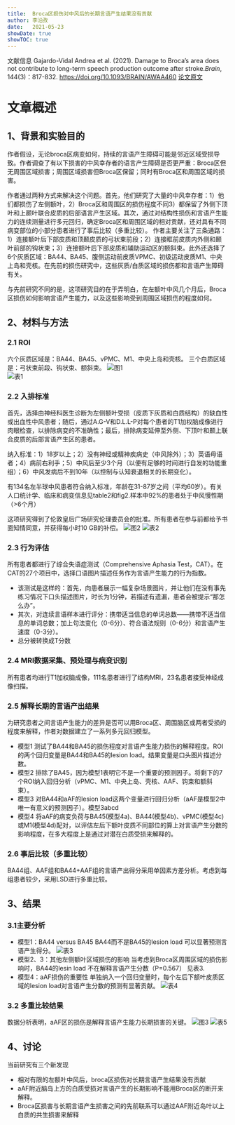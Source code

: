 ```yaml
---
title:  Broca区损伤对中风后的长期言语产生结果没有贡献
author: 李沿孜
date:   2021-05-23
showDate: true 
showTOC: true
---
```

文献信息
Gajardo-Vidal Andrea et al. (2021). Damage to Broca’s area does not contribute to long-term speech production outcome after stroke.*Brain*, 144(3)：817-832. 
https://doi.org/10.1093/BRAIN/AWAA460  [论文原文](../Source_Files/2021-05-23-LYZ1.pdf)
# 文章概述
## 1、背景和实验目的
作者假设，无论broca区病变如何，持续的言语产生障碍可能是邻近区域受损导致。作者调查了有以下损害的中风幸存者的语言产生障碍是否更严重：Broca区但无周围区域损害；周围区域损害但Broca区保留；同时有Broca区和周围区域的损害。

作者通过两种方式来解决这个问题。首先，他们研究了大量的中风幸存者：1）他们都损伤了左侧额叶，2）Broca区和周围区的损伤程度不同3）都保留了外侧下顶叶和上颞叶联合皮质的后部语言产生区域。其次，通过对结构性损伤和言语产生能力的连续测量进行多元回归，确定Broca区和周围区域的相对贡献，还对具有不同病变部位的小部分患者进行了事后比较（多重比较）。
作者主要关注了三条通路：1）连接额叶后下部皮质和顶颞皮质的弓状束前段；2）连接眶前皮质内外侧和颞叶前部的钩状束；3）连接额叶后下部皮质和辅助运动区的额斜束。此外还选择了6个灰质区域：BA44、BA45、腹侧运动前皮质VPMC、初级运动皮质M1、中央上岛和壳核。在先前的损伤研究中，这些灰质/白质区域的损伤都和言语产生障碍有关。

与先前研究不同的是，这项研究目的在于弄明白，在左额叶中风几个月后，Broca区损伤如何影响言语产生能力，以及这些影响受到周围区域损伤的程度如何。

## 2、材料与方法
### 2.1 ROI
六个灰质区域是：BA44、BA45、vPMC、M1、中央上岛和壳核。
三个白质区域是：弓状束前段、钩状束、额斜束。
![图1](../Supporting_Information/2021-05-23-LYZ1-Fig1.png)  
![表1](../Supporting_Information/2021-05-23-LYZ1-Table1.png)
### 2.2 入排标准
首先，选择由神经科医生诊断为左侧额叶受损（皮质下灰质和白质结构）的缺血性或出血性中风患者；随后，通过A.G-V和D.L.L-P对每个患者的T1加权脑成像进行肉眼检查，以排除病变的不准确性；最后，排除病变延伸至外侧、下顶叶和颞上联合皮质的后部言语产生区的患者。

纳入标准：1）18岁以上；2）没有神经或精神疾病史（中风除外）；3）英语母语者；4）病前右利手；5）中风后至少3个月（以便有足够的时间进行自发的功能重组）；6）中风发病后不到10年（以控制与认知衰退相关的长期变化）。

有134名左半球中风患者符合纳入标准，年龄在31-87岁之间（平均60岁）。有关人口统计学、临床和病变信息见table2和fig2.样本中92%的患者处于中风慢性期（>6个月）

这项研究得到了伦敦皇后广场研究伦理委员会的批准。所有患者在参与前都给予书面知情同意，并获得每小时10 GB的补偿。
![图2](../Supporting_Information/2021-05-23-LYZ1-Fig2.png)
![表2](../Supporting_Information/2021-05-23-LYZ1-Table2.png)

### 2.3 行为评估
所有患者都进行了综合失语症测试（Comprehensive Aphasia Test，CAT）。在CAT的27个项目中，选择口语图片描述任务作为言语产生能力的行为指数。
- 该测试是这样的：首先，向患者展示一幅复杂场景图片，并让他们在没有事先练习情况下口头描述图片，时长为1分钟，若描述有遗漏，患者会被提示“那怎么办”。
- 其次，对连续言语样本进行评分：携带适当信息的单词总数——携带不适当信息的单词总数；加上句法变化（0-6分）、符合语法规则（0-6分）和言语产生速度（0-3分）。
- 总分被转换成T分数
### 2.4 MRI数据采集、预处理与病变识别
所有患者均进行T1加权脑成像，111名患者进行了结构MRI，23名患者接受神经成像扫描。
### 2.5 解释长期的言语产出结果
为研究患者之间言语产生能力的差异是否可以用Broca区、周围脑区或两者受损的程度来解释，作者对数据建立了一系列多元回归模型。
- 模型1  测试了BA44和BA45的损伤程度对言语产生能力损伤的解释程度。ROI的两个回归变量是BA44和BA45的lesion load。结果变量是口头图片描述分数。
- 模型2  排除了BA45，因为模型1表明它不是一个重要的预测因子。将剩下的7个ROI纳入回归分析（vPMC、M1、中央上岛、壳核、AAF、钩束和额斜束）。
- 模型3  对BA44和aAF的lesion load这两个变量进行回归分析（aAF是模型2中唯一有意义的预测因子）。模型3abcd
- 模型4  将aAF的病变负荷与BA45(模型4a)、BA44(模型4b)、vPMC(模型4c)或M1(模型4d)配对，以评估左后下额叶皮质不同部位的算上对言语产生分数的影响程度，在多大程度上是通过对潜在白质受损来解释的。
### 2.6 事后比较（多重比较）
BA44组、AAF组和BA44+AAF组的言语产出得分采用单因素方差分析。考虑到每组患者较少，采用LSD进行多重比较。
## 3、结果
### 3.1主要分析
- 模型1：BA44 versus BA45 
BA44而不是BA45的lesion load 可以显著预测言语产生得分。
![表3](../Supporting_Information/2021-05-23-LYZ1-Table3.png) 
- 模型2、3：其他左侧额叶区域损伤的影响
当考虑到Broca区周围区域的损伤影响时，BA44的lesin load 不在解释言语产生分数（P=0.567）
见表3.
- 模型4：aAF损伤的重要性
单独纳入一个回归变量时，每个左后下额叶皮质区域的lesion load对言语产生分数的预测有显著贡献。
![表4](../Supporting_Information/2021-05-23-LYZ1-Table4.png) 
### 3.2 多重比较结果
数据分析表明，aAF区的损伤是解释言语产生能力长期损害的关键。
![图3](../Supporting_Information/2021-05-23-LYZ1-Fig3.png) 
![表5](../Supporting_Information/2021-05-23-LYZ1-Table5.png) 
## 4、讨论
当前研究有三个新发现
- 相对有限的左额叶中风后，broca区损伤对长期言语产生结果没有贡献
- aAF附近脑岛上方的白质受损对言语产生的长期影响不能用Broca区的断开来解释。
- Broca区损害与长期言语产生损害之间的先前联系可以通过AAF附近岛叶以上白质的共生损害来解释
